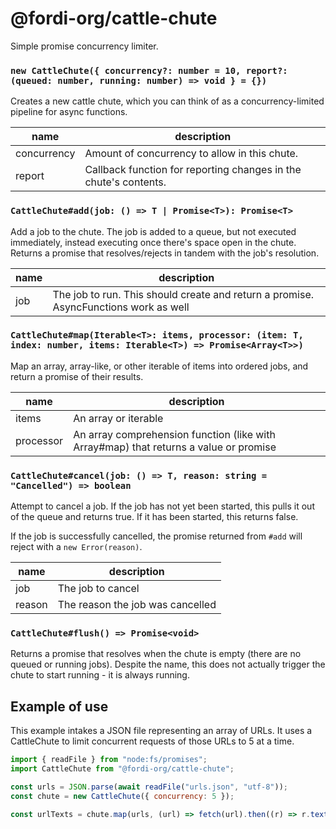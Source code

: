 # @fordi-org/cattle-chute

Simple promise concurrency limiter.

### `new CattleChute({ concurrency?: number = 10, report?: (queued: number, running: number) => void } = {})`

Creates a new cattle chute, which you can think of as a concurrency-limited pipeline for async functions.

| name        | description                                                      |
| ----------- | ---------------------------------------------------------------- |
| concurrency | Amount of concurrency to allow in this chute.                    |
| report      | Callback function for reporting changes in the chute's contents. |

### `CattleChute#add(job: () => T | Promise<T>): Promise<T>`

Add a job to the chute. The job is added to a queue, but not executed immediately, instead executing once there's
space open in the chute. Returns a promise that resolves/rejects in tandem with the job's resolution.

| name | description                                                                          |
| ---- | ------------------------------------------------------------------------------------ |
| job  | The job to run. This should create and return a promise. AsyncFunctions work as well |

### `CattleChute#map(Iterable<T>: items, processor: (item: T, index: number, items: Iterable<T>) => Promise<Array<T>>)`

Map an array, array-like, or other iterable of items into ordered jobs, and return a promise of their results.

| name      | description                                                                           |
| --------- | ------------------------------------------------------------------------------------- |
| items     | An array or iterable                                                                  |
| processor | An array comprehension function (like with Array#map) that returns a value or promise |

### `CattleChute#cancel(job: () => T, reason: string = "Cancelled") => boolean`

Attempt to cancel a job. If the job has not yet been started, this pulls it out of the queue and returns true. If it
has been started, this returns false.

If the job is successfully cancelled, the promise returned from `#add` will reject with a `new Error(reason)`.

| name   | description                      |
| ------ | -------------------------------- |
| job    | The job to cancel                |
| reason | The reason the job was cancelled |

### `CattleChute#flush() => Promise<void>`

Returns a promise that resolves when the chute is empty (there are no queued or running jobs). Despite the name, this
does not actually trigger the chute to start running - it is always running.

## Example of use

This example intakes a JSON file representing an array of URLs. It uses a CattleChute to limit concurrent requests of those URLs to 5 at a time.

```javascript
import { readFile } from "node:fs/promises";
import CattleChute from "@fordi-org/cattle-chute";

const urls = JSON.parse(await readFile("urls.json", "utf-8"));
const chute = new CattleChute({ concurrency: 5 });

const urlTexts = chute.map(urls, (url) => fetch(url).then((r) => r.text()));
```
